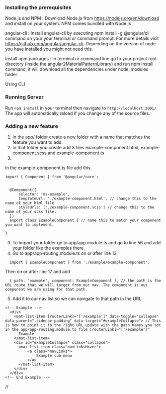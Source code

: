 ### Installing the prerequisites

Node.js and NPM : Download Node.js from https://nodejs.org/en/download and install on your system. NPM comes bundled with Node.js

angular-cli : Install angular-cli by executing npm install -g @angular/cli command on your your terminal or command prompt. For more details visit https://github.com/angular/angular-cli. Depending on the version of node you have installed you might not need this.

Install npm packages : In terminal or command line go to your project root directory (inside the angular2MaterialPatternLibrary) and run npm install command, it will download all the dependencies under node_modules folder.

Using CLI

### Running Server

Run ``` npm install ``` in your terminal then navigate to `http://localhost:3001/`. The app will automatically reload if you change any of the source files.


### Adding a new feature

1. In the app/ folder create a new folder with a name that matches the feature you want to add.
2. In that folder you create add 3 files example-component.html, example-component.scss and example-component.ts
3.
in the example-component.ts file add this.
```
import { Component } from '@angular/core';


  @Component({
      selector: 'ms-example',
      templateUrl: './example-component.html', // change this to the name of your html file
      styleUrls: ['./example-component.scss'] // change this to the name of your scss file.
  })
  export class ExampleComponent { // name this to match your component you want to implement.

}
```
3. To import your folder go to app/app.module.ts and go to line 56 and add your folder like the examples there.
4. Go to app/app-routing.module.ts on or after line 13
```
  import { ExampleComponent } from './example/example-component';
```
Then on or after line 17 and add
```
  { path: 'example', component: ExampleComponent }, // the path is the URL route that we will target from our nav. The component is out component we are using for that path.
```
5. Add it to our nav list so we can navigate to that path in the URL.

```
<!-- Example -->
  <div>
    <mat-list-item [routerLink]="['/example']" data-toggle="collapse" data-parent=".sidenav-padding" data-target="#exampleCollapse"> // This is how to point it to the right URL update with the path names you set in the app/app-routing.module.ts file [routerLink]="['/example']"
      Example
    </mat-list-item>
    <div id="exampleCollapse" class="collapse">
      <mat-list-item class="navLinksHover">
          <a class="navLinks">
            - Example sub menu
          </a>
      </mat-list-item>
    </div>
  </div>
<!-- End Example -->
```


//
